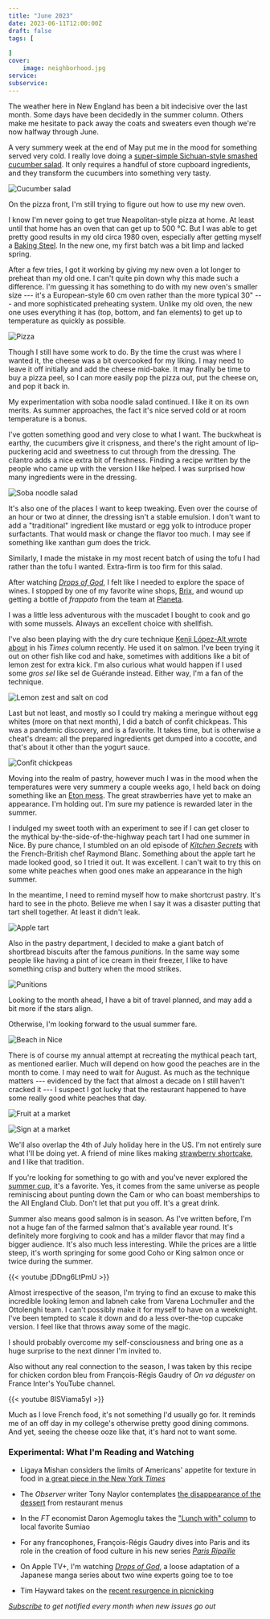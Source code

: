 ```yaml
---
title: "June 2023"
date: 2023-06-11T12:00:00Z
draft: false
tags: [
    
]
cover:
    image: neighborhood.jpg
service: 
subservice: 
---
```


The weather here in New England has been a bit indecisive over the last month. Some days have been decidedly in the summer column. Others make me hesitate to pack away the coats and sweaters even though we're now halfway through June.

A very summery week at the end of May put me in the mood for something served very cold. I really love doing a [super-simple Sichuan-style smashed cucumber salad](https://www.seriouseats.com/sichuan-style-smashed-cucumber-salad-recipe). It only requires a handful of store cupboard ingredients, and they transform the cucumbers into something very tasty.

![Cucumber salad](cucumber.jpg)

On the pizza front, I'm still trying to figure out how to use my new oven.

I know I'm never going to get true Neapolitan-style pizza at home. At least until that home has an oven that can get up to 500 °C. But I was able to get pretty good results in my old circa 1980 oven, especially after getting myself a [Baking Steel](http://bakingsteel.com). In the new one, my first batch was a bit limp and lacked spring.

After a few tries, I got it working by giving my new oven a lot longer to preheat than my old one. I can't quite pin down why this made such a difference. I'm guessing it has something to do with my new oven's smaller size --- it's a European-style 60 cm oven rather than the more typical 30" --- and more sophisticated preheating system. Unlike my old oven, the new one uses everything it has (top, bottom, and fan elements) to get up to temperature as quickly as possible.

![Pizza](pizza.jpg)

Though I still have some work to do. By the time the crust was where I wanted it, the cheese was a bit overcooked for my liking. I may need to leave it off initially and add the cheese mid-bake. It may finally be time to buy a pizza peel, so I can more easily pop the pizza out, put the cheese on, and pop it back in.

My experimentation with soba noodle salad continued. I like it on its own merits. As summer approaches, the fact it's nice served cold or at room temperature is a bonus.

I've gotten something good and very close to what I want. The buckwheat is earthy, the cucumbers give it crispness, and there's the right amount of lip-puckering acid and sweetness to cut through from the dressing. The cilantro adds a nice extra bit of freshness. Finding a recipe written by the people who came up with the version I like helped. I was surprised how many ingredients were in the dressing.

![Soba noodle salad](soba-salad.jpg)

It's also one of the places I want to keep tweaking. Even over the course of an hour or two at dinner, the dressing isn't a stable emulsion. I don't want to add a "traditional" ingredient like mustard or egg yolk to introduce proper surfactants. That would mask or change the flavor too much. I may see if something like xanthan gum does the trick.

Similarly, I made the mistake in my most recent batch of using the tofu I had rather than the tofu I wanted. Extra-firm is too firm for this salad.

After watching [_Drops of God_](https://www.imdb.com/title/tt15282746/), I felt like I needed to explore the space of wines. I stopped by one of my favorite wine shops, [Brix](https://www.brixwineshop.com), and wound up getting a bottle of _frappato_ from the team at [Planeta](https://planeta.it/en/wine/frappato-en/).

I was a little less adventurous with the muscadet I bought to cook and go with some mussels. Always an excellent choice with shellfish.

I've also been playing with the dry cure technique [Kenji López-Alt wrote about](https://cooking.nytimes.com/recipes/1024187-dry-brined-salmon) in his _Times_ column recently. He used it on salmon. I've been trying it out on other fish like cod and hake, sometimes with additions like a bit of lemon zest for extra kick. I'm also curious what would happen if I used some _gros sel_ like sel de Guérande instead. Either way, I'm a fan of the technique.

![Lemon zest and salt on cod](cure.jpg)

Last but not least, and mostly so I could try making a meringue without egg whites (more on that next month), I did a batch of confit chickpeas. This was a pandemic discovery, and is a favorite. It takes time, but is otherwise a cheat's dream: all the prepared ingredients get dumped into a cocotte, and that's about it other than the yogurt sauce.

![Confit chickpeas](chickpeas.jpg)

Moving into the realm of pastry, however much I was in the mood when the temperatures were very summery a couple weeks ago, I held back on doing something like an [Eton mess](https://www.theguardian.com/lifeandstyle/2018/aug/15/how-to-make-eton-mess-recipe-masterclass). The great strawberries have yet to make an appearance. I'm holding out. I'm sure my patience is rewarded later in the summer.

I indulged my sweet tooth with an experiment to see if I can get closer to the mythical by-the-side-of-the-highway peach tart I had one summer in Nice. By pure chance, I stumbled on an old episode of [_Kitchen Secrets_](https://www.bbc.co.uk/food/programmes/b00yk23k/episodes) with the French-British chef Raymond Blanc. Something about the apple tart he made looked good, so I tried it out. It was excellent. I can't wait to try this on some white peaches when good ones make an appearance in the high summer.

In the meantime, I need to remind myself how to make shortcrust pastry. It's hard to see in the photo. Believe me when I say it was a disaster putting that tart shell together. At least it didn't leak.

![Apple tart](tart.jpg)

Also in the pastry department, I decided to make a giant batch of shortbread biscuits after the famous _punitions_. In the same way some people like having a pint of ice cream in their freezer, I like to have something crisp and buttery when the mood strikes.

![Punitions](punitions.jpg)

Looking to the month ahead, I have a bit of travel planned, and may add a bit more if the stars align.

Otherwise, I'm looking forward to the usual summer fare.

![Beach in Nice](nice.jpg)

There is of course my annual attempt at recreating the mythical peach tart, as mentioned earlier. Much will depend on how good the peaches are in the month to come. I may need to wait for August. As much as the technique matters --- evidenced by the fact that almost a decade on I still haven't cracked it --- I suspect I got lucky that the restaurant happened to have some really good white peaches that day.

![Fruit at a market](market.jpg)

![Sign at a market](sign.jpg)

We'll also overlap the 4th of July holiday here in the US. I'm not entirely sure what I'll be doing yet. A friend of mine likes making [strawberry shortcake](https://www.theguardian.com/food/2019/jul/31/how-to-make-strawberry-shortcakes-recipe), and I like that tradition.

If you're looking for something to go with and you've never explored the [summer cup](https://www.theguardian.com/lifeandstyle/2015/jul/01/how-to-make-perfect-summer-cup-pimms), it's a favorite. Yes, it comes from the same universe as people reminiscing about punting down the Cam or who can boast memberships to the All England Club. Don't let that put you off. It's a great drink.

Summer also means good salmon is in season. As I've written before, I'm not a huge fan of the farmed salmon that's available year round. It's definitely more forgiving to cook and has a milder flavor that may find a bigger audience. It's also much less interesting. While the prices are a little steep, it's worth springing for some good Coho or King salmon once or twice during the summer.

{{< youtube jDDng6LtPmU >}}

Almost irrespective of the season, I'm trying to find an excuse to make this incredible looking lemon and labneh cake from Varena Lochmuller and the Ottolenghi team. I can't possibly make it for myself to have on a weeknight. I've been tempted to scale it down and do a less over-the-top cupcake version. I feel like that throws away some of the magic.

I should probably overcome my self-consciousness and bring one as a huge surprise to the next dinner I'm invited to. 

Also without any real connection to the season, I was taken by this recipe for chicken cordon bleu from François-Régis Gaudry of _On va déguster_ on France Inter's YouTube channel.

{{< youtube 8ISViama5yI >}}
  
Much as I love French food, it's not something I'd usually go for. It reminds me of an off day in my college's otherwise pretty good dining commons. And yet, seeing the cheese ooze like that, it's hard not to want some.

### Experimental: What I'm Reading and Watching

* Ligaya Mishan considers the limits of Americans' appetite for texture in food in [a great piece in the New York _Times_](https://www.nytimes.com/2023/05/08/t-magazine/food-texture-eating.html)

* The _Observer_ writer Tony Naylor contemplates [the disappearance of the dessert](https://www.theguardian.com/food/2023/may/21/save-our-pudding-why-restaurant-desserts-are-disappearing) from restaurant menus

* In the _FT_ economist Daron Agemoglu takes the ["Lunch with" column](https://www.ft.com/content/67e49261-d046-424e-adf7-7cef5cb00292) to local favorite Sumiao

* For any francophones, François-Régis Gaudry dives into Paris and its role in the creation of food culture in his new series [_Paris Ripaille_](https://www.radiofrance.fr/franceinter/podcasts/serie-paris-ripaille)

* On Apple TV+, I'm watching [_Drops of God_](https://www.imdb.com/title/tt15282746/), a loose adaptation of a Japanese manga series about two wine experts going toe to toe

* Tim Hayward takes on the [recent resurgence in picnicking](https://www.ft.com/content/e78572e7-0848-4444-be66-b04b21a33b77)

_[Subscribe](https://landing.mailerlite.com/webforms/landing/k5w5z0) to get notified every month when new issues go out_
